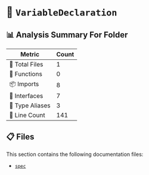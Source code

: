 # 📁 `VariableDeclaration`

## 📊 Analysis Summary For Folder

| Metric | Count |
|--------|-------|
| 📁 Total Files | 1 |
| 🔧 Functions | 0 |
| 📦 Imports | 8 |
| 📐 Interfaces | 7 |
| 📑 Type Aliases | 3 |
| 🔢 Line Count | 141 |


## 📋 Files

This section contains the following documentation files:

- [`spec`](./spec.md)